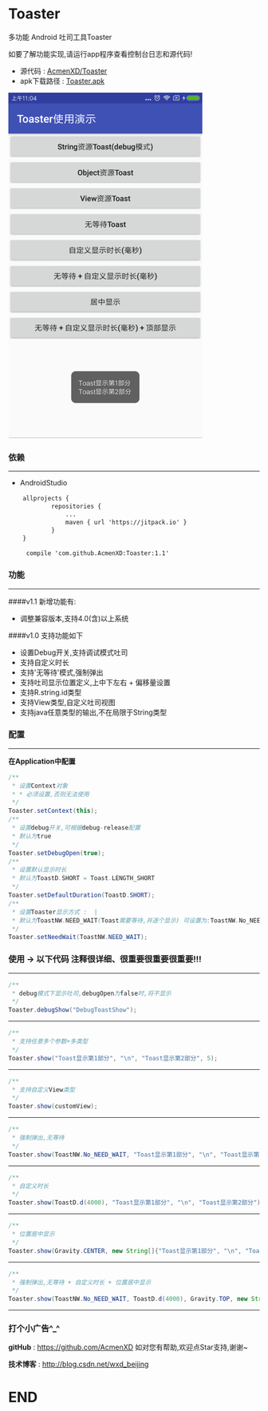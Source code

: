 # Toaster
多功能 Android 吐司工具Toaster

如要了解功能实现,请运行app程序查看控制台日志和源代码!
* 源代码 : <a href="https://github.com/AcmenXD/Toaster">AcmenXD/Toaster</a>
* apk下载路径 : <a href="https://github.com/AcmenXD/Resource/blob/master/apks/Toaster.apk">Toaster.apk</a>

![jpg](https://github.com/AcmenXD/Toaster/blob/master/pic/1.jpg)

### 依赖
---
- AndroidStudio
```
	allprojects {
            repositories {
                ...
                maven { url 'https://jitpack.io' }
            }
	}
```
```
	 compile 'com.github.AcmenXD:Toaster:1.1'
```
### 功能
---
####v1.1 新增功能有:
- 调整兼容版本,支持4.0(含)以上系统

####v1.0 支持功能如下
- 设置Debug开关,支持调试模式吐司
- 支持自定义时长
- 支持'无等待'模式,强制弹出
- 支持吐司显示位置定义,上中下左右 + 偏移量设置
- 支持R.string.id类型
- 支持View类型,自定义吐司视图
- 支持java任意类型的输出,不在局限于String类型

### 配置
---
**在Application中配置**
```java
/**
 * 设置Context对象
 * * 必须设置,否则无法使用
 */
Toaster.setContext(this);
/**
 * 设置debug开关,可根据debug-release配置
 * 默认为true
 */
Toaster.setDebugOpen(true);
/**
 * 设置默认显示时长
 * 默认为ToastD.SHORT = Toast.LENGTH_SHORT
 */
Toaster.setDefaultDuration(ToastD.SHORT);
/**
 * 设置Toaster显示方式 :  |
 * 默认为ToastNW.NEED_WAIT(Toast需要等待,并逐个显示) 可设置为:ToastNW.No_NEED_WAIT(Toast无需等待,直接显示)
 */
Toaster.setNeedWait(ToastNW.NEED_WAIT);
```
### 使用 -> 以下代码 注释很详细、很重要很重要很重要!!!
---
```java
/**
 * debug模式下显示吐司,debugOpen为false时,将不显示
 */
Toaster.debugShow("DebugToastShow");
```
---
```java
/**
 * 支持任意多个参数+多类型
 */
Toaster.show("Toast显示第1部分", "\n", "Toast显示第2部分", 5);
```
---
```java
/**
 * 支持自定义View类型
 */
Toaster.show(customView);
```
---
```java
/**
 * 强制弹出,无等待
 */
Toaster.show(ToastNW.No_NEED_WAIT, "Toast显示第1部分", "\n", "Toast显示第2部分");
```
---
```java
/**
 * 自定义时长
 */
Toaster.show(ToastD.d(4000), "Toast显示第1部分", "\n", "Toast显示第2部分");
```
---
```java
/**
 * 位置居中显示
 */
Toaster.show(Gravity.CENTER, new String[]{"Toast显示第1部分", "\n", "Toast显示第2部分"});
```
---
```java
/**
 * 强制弹出,无等待 + 自定义时长 + 位置居中显示
 */
Toaster.show(ToastNW.No_NEED_WAIT, ToastD.d(4000), Gravity.TOP, new String[]{"Toast显示第1部分", "\n", "Toast显示第2部分"});
```
---
### 打个小广告^_^
**gitHub** : https://github.com/AcmenXD   如对您有帮助,欢迎点Star支持,谢谢~

**技术博客** : http://blog.csdn.net/wxd_beijing
# END